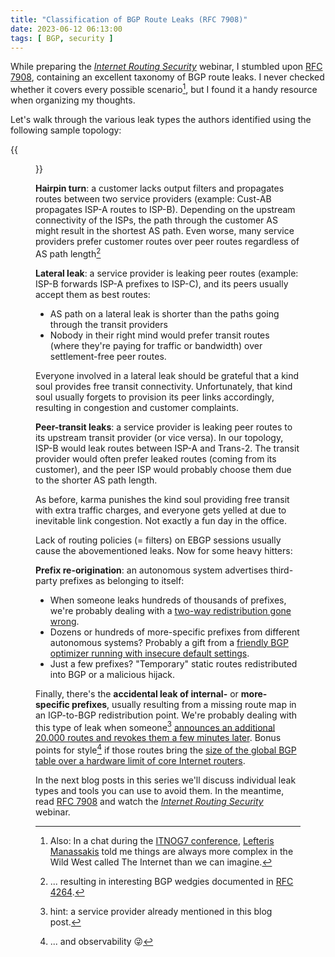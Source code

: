 ```yaml
---
title: "Classification of BGP Route Leaks (RFC 7908)"
date: 2023-06-12 06:13:00
tags: [ BGP, security ]
---
```

While preparing the *[Internet Routing Security](https://www.ipspace.net/Internet_Routing_Security)* webinar, I stumbled upon [RFC 7908](https://www.rfc-editor.org/rfc/rfc7908.html), containing an excellent taxonomy of BGP route leaks. I never checked whether it covers every possible scenario[^EPS], but I found it a handy resource when organizing my thoughts.

Let's walk through the various leak types the authors identified using the following sample topology:
<!--more-->
{{<figure src="/2023/06/bgp-leak-topology.png">}}
[^EPS]: Also: In a chat during the [ITNOG7 conference](https://www.itnog.it/itnog7/), [Lefteris Manassakis](https://manassakis.net/) told me things are always more complex in the Wild West called The Internet than we can imagine.

**Hairpin turn**: a customer lacks output filters and propagates routes between two service providers (example: Cust-AB propagates ISP-A routes to ISP-B). Depending on the upstream connectivity of the ISPs, the path through the customer AS might result in the shortest AS path. Even worse, many service providers prefer customer routes over peer routes regardless of AS path length[^BW]

[^BW]: ... resulting in interesting BGP wedgies documented in [RFC 4264](https://www.rfc-editor.org/rfc/rfc4264.html).

**Lateral leak**: a service provider is leaking peer routes (example: ISP-B forwards ISP-A prefixes to ISP-C), and its peers usually accept them as best routes:

-   AS path on a lateral leak is shorter than the paths going through the transit providers
-   Nobody in their right mind would prefer transit routes (where they're paying for traffic or bandwidth) over settlement-free peer routes.

Everyone involved in a lateral leak should be grateful that a kind soul provides free transit connectivity. Unfortunately, that kind soul usually forgets to provision its peer links accordingly, resulting in congestion and customer complaints.

**Peer-transit leaks**: a service provider is leaking peer routes to its upstream transit provider (or vice versa). In our topology, ISP-B would leak routes between ISP-A and Trans-2. The transit provider would often prefer leaked routes (coming from its customer), and the peer ISP would probably choose them due to the shorter AS path length.

As before, karma punishes the kind soul providing free transit with extra traffic charges, and everyone gets yelled at due to inevitable link congestion. Not exactly a fun day in the office.

Lack of routing policies (= filters) on EBGP sessions usually cause the abovementioned leaks. Now for some heavy hitters:

**Prefix re-origination**: an autonomous system advertises third-party prefixes as belonging to itself:

-   When someone leaks hundreds of thousands of prefixes, we're probably dealing with a [two-way redistribution gone wrong](https://blog.ipspace.net/2020/10/redistributing-bgp-into-ospf.html).
-   Dozens or hundreds of more-specific prefixes from different autonomous systems? Probably a gift from a [friendly BGP optimizer running with insecure default settings](https://blog.cloudflare.com/how-verizon-and-a-bgp-optimizer-knocked-large-parts-of-the-internet-offline-today/).
-   Just a few prefixes? "Temporary" static routes redistributed into BGP or a malicious hijack.

Finally, there's the **accidental leak of internal-** or **more-specific prefixes**, usually resulting from a missing route map in an IGP-to-BGP redistribution point. We're probably dealing with this type of leak when someone[^AM] [announces an additional 20.000 routes and revokes them a few minutes later](https://www.bgpmon.net/what-caused-todays-internet-hiccup/). Bonus points for style[^OBS] if those routes bring the [size of the global BGP table over a hardware limit of core Internet routers](https://labs.apnic.net/index.php/2014/09/30/whats-so-special-about-512/).

In the next blog posts in this series we'll discuss individual leak types and tools you can use to avoid them. In the meantime, read [RFC 7908](https://www.rfc-editor.org/rfc/rfc7908.html) and watch the *[Internet Routing Security](https://www.ipspace.net/Internet_Routing_Security)* webinar.

[^AM]: hint: a service provider already mentioned in this blog post.

[^OBS]: ... and observability 😜